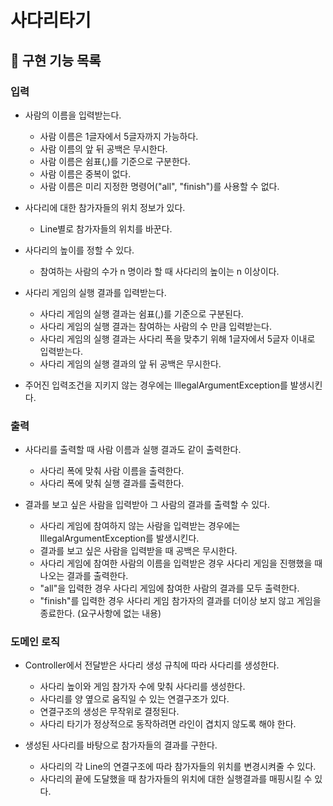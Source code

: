 # 사다리타기
## 🚀 구현 기능 목록

### 입력
*  사람의 이름을 입력받는다.
    *  사람 이름은 1글자에서 5글자까지 가능하다.
    *  사람 이름의 앞 뒤 공백은 무시한다.
    *  사람 이름은 쉼표(,)를 기준으로 구분한다.
    *  사람 이름은 중복이 없다.
    * 사람 이름은 미리 지정한 명령어("all", "finish")를 사용할 수 없다.
*  사다리에 대한 참가자들의 위치 정보가 있다.
    *  Line별로 참가자들의 위치를 바꾼다.

*  사다리의 높이를 정할 수 있다.
    *  참여하는 사람의 수가 n 명이라 할 때 사다리의 높이는 n 이상이다.

*  사다리 게임의 실행 결과를 입력받는다.
    *  사다리 게임의 실행 결과는 쉼표(,)를 기준으로 구분된다.
    *  사다리 게임의 실행 결과는 참여하는 사람의 수 만큼 입력받는다.
    *  사다리 게임의 실행 결과는 사다리 폭을 맞추기 위해 1글자에서 5글자 이내로 입력받는다.
    *  사다리 게임의 실행 결과의 앞 뒤 공백은 무시한다.

*  주어진 입력조건을 지키지 않는 경우에는 IllegalArgumentException를 발생시킨다.

### 출력
*  사다리를 출력할 때 사람 이름과 실행 결과도 같이 출력한다.
    *  사다리 폭에 맞춰 사람 이름을 출력한다.
    *  사다리 폭에 맞춰 실행 결과를 출력한다.

*  결과를 보고 싶은 사람을 입력받아 그 사람의 결과를 출력할 수 있다.
    *  사다리 게임에 참여하지 않는 사람을 입력받는 경우에는 IllegalArgumentException를 발생시킨다.
    *  결과를 보고 싶은 사람을 입력받을 때 공백은 무시한다.
    *  사다리 게임에 참여한 사람의 이름을 입력받은 경우 사다리 게임을 진행했을 때 나오는 결과를 출력한다.
    *  "all"을 입력한 경우 사다리 게임에 참여한 사람의 결과를 모두 출력한다.
    *  "finish"를 입력한 경우 사다리 게임 참가자의 결과를 더이상 보지 않고 게임을 종료한다. (요구사항에 없는 내용)

### 도메인 로직
*  Controller에서 전달받은 사다리 생성 규칙에 따라 사다리를 생성한다.
    *  사다리 높이와 게임 참가자 수에 맞춰 사다리를 생성한다.
    *  사다리를 양 옆으로 움직일 수 있는 연결구조가 있다.
    *  연결구조의 생성은 무작위로 결정된다.
    *  사다리 타기가 정상적으로 동작하려면 라인이 겹치지 않도록 해야 한다.

*  생성된 사다리를 바탕으로 참가자들의 결과를 구한다.
    *  사다리의 각 Line의 연결구조에 따라 참가자들의 위치를 변경시켜줄 수 있다.
    *  사다리의 끝에 도달했을 때 참가자들의 위치에 대한 실행결과를 매핑시킬 수 있다.
